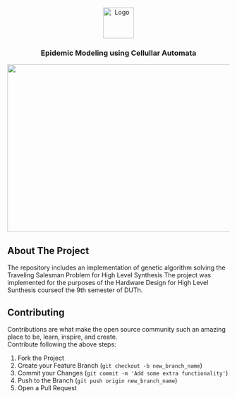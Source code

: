 <!-- PROJECT LOGO -->
<br />
<p align="center">
  <img src="https://github.com/DataMas/HLS_TSP/blob/hardware/images/file_icon.webp" alt="Logo" width="70" height="70">
  <h3 align="center">Epidemic Modeling using Cellullar Automata</h3>
</p>



<p align="center">
<img src="https://github.com/DataMas/HLS_TSP/blob/hardware/images/USA_TSP.gif" align="center" width="705" height="380" />
</p>


<!-- ABOUT THE PROJECT -->
## About The Project
The repository includes an implementation of genetic algorithm solving the Traveling Salesman Problem for High Level Synthesis
The project was implemented for the purposes of the Hardware Design for High Level Sunthesis courseof the 9th semester of DUTh.

<!-- CONTRIBUTING -->
## Contributing

Contributions are what make the open source community such an amazing place to be, learn, inspire, and create.  
Contribute following the above steps:

1. Fork the Project
2. Create your Feature Branch (`git checkout -b new_branch_name`)
3. Commit your Changes (`git commit -m 'Add some extra functionality'`)
4. Push to the Branch (`git push origin new_branch_name`)
5. Open a Pull Request  
